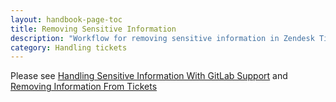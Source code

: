 ```yaml
---
layout: handbook-page-toc
title: Removing Sensitive Information
description: "Workflow for removing sensitive information in Zendesk Tickets"
category: Handling tickets
---
```


Please see  [Handling Sensitive Information With GitLab Support](https://about.gitlab.com/support/sensitive-information/) and [Removing Information From Tickets](https://about.gitlab.com/handbook/support/providing_excellent_customer_service.html#removing-information-from-tickets)
